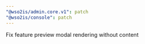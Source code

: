 ```yaml
---
"@wso2is/admin.core.v1": patch
"@wso2is/console": patch
---
```


Fix feature preview modal rendering without content
